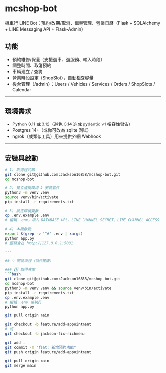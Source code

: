 # mcshop-bot

機車行 LINE Bot：預約/改期/取消、車輛管理、營業日曆（Flask + SQLAlchemy + LINE Messaging API + Flask-Admin）

## 功能
- 預約維修/保養（支援選車、選服務、輸入時段）
- 調整時間、取消預約
- 車輛建立 / 查詢
- 營業時段設定（ShopSlot），自動檢查容量
- 後台管理（/admin）：Users / Vehicles / Services / Orders / ShopSlots / Calendar

---

## 環境需求
- Python 3.11 或 3.12（避免 3.14 造成 pydantic v1 相容性警告）
- Postgres 14+（或你可改為 sqlite 測試）
- ngrok（或類似工具）用來提供外網 Webhook

---

## 安裝與啟動

```bash
# 1) 取得程式碼
git clone git@github.com:Jackson16868/mcshop-bot.git
cd mcshop-bot

# 2) 建立虛擬環境 & 安裝套件
python3 -m venv venv
source venv/bin/activate
pip install -r requirements.txt

# 3) 設定環境變數
cp .env.example .env
# 編輯 .env，填入 DATABASE_URL、LINE_CHANNEL_SECRET、LINE_CHANNEL_ACCESS_TOKEN 等

# 4) 本機啟動
export $(grep -v '^#' .env | xargs)
python app.py
# 服務會在 http://127.0.0.1:5001

---

## 💡 開發流程（協作建議）

### 1️⃣ 取得專案
```bash
git clone git@github.com:Jackson16868/mcshop-bot.git
cd mcshop-bot
python3 -m venv venv && source venv/bin/activate
pip install -r requirements.txt
cp .env.example .env
# 編輯 .env 後執行
python app.py

git pull origin main

git checkout -b feature/add-appointment
# 或
git checkout -b jackson-fix-richmenu

git add .
git commit -m "feat: 新增預約功能"
git push origin feature/add-appointment

git pull origin main
git merge main

